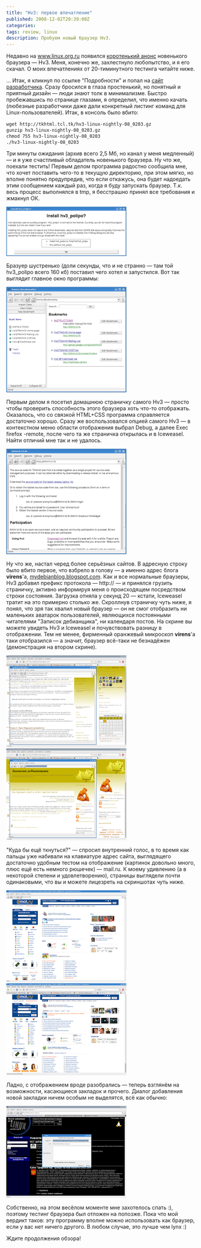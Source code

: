 ```yaml
---
title: "Hv3: первое впечатление"
published: 2008-12-02T20:39:00Z
categories: 
tags: review, linux
description: Пробуем новый браузер Hv3.
---
```


Недавно на <a href="http://www.blogger.com/www.linux.org.ru" target="_blank">www.linux.org.ru</a> появился <a href="http://www.linux.org.ru/view-message.jsp?msgid=3299226" target="_blank">коротенький анонс</a> новенького браузера — Hv3. Меня, конечно же, захлестнуло любопытство, и я его скачал. О моих впечатлениях от 20-тиминутного тестинга читайте ниже.

... Итак, я кликнул по ссылке "Подробности" и попал на <a href="http://tkhtml.tcl.tk/hv3.html" target="_blank">сайт разработчика</a>. Сразу бросился в глаза простенький, но понятный и приятный дизайн — люди знают толк в минимализме. Быстро пробежавшись по странице глазами, я определил, что именно качать (любезные разработчики даже дали конкретный листинг команд для Linux-пользователей). Итак, в консоль было вбито:
```
wget http://tkhtml.tcl.tk/hv3-linux-nightly-08_0203.gz
gunzip hv3-linux-nightly-08_0203.gz
chmod 755 hv3-linux-nightly-08_0203
./hv3-linux-nightly-08_0203
```
Три минуты ожидания (архив всего 2,5 Мб, но канал у меня медленный) — и я уже счастливый обладатель новенького браузера. Ну что же, поехали тестить!
Первым делом программа радостно сообщила мне, что хочет поставить чего-то в текущую директорию, при этом мягко, но вполне понятно предупредив, что если откажусь, она будет надоедать этим сообщением каждый раз, когда я буду запускать браузер. Т.к. весь процесс выполнялся в tmp, я бесстрашно принял все требования и жмакнул ОК.

<div class="center">
<a href="/images/00. Install hv3_polipo request.png">
<img src="/images/00. Install hv3_polipo request-thumbnail.png"
    width="320px" height="131px"
    alt="Запрос Hv3 на установку hv3_polite"
    class="bleed" />
</a>
</div>

Бразуер шустренько (доли секунды, что и не странно — там той hv3_polipo всего 160 кб) поставил чего хотел и запустился. Вот так выглядит главное окно программы:

<div class="center">
<a href="/images/01. Hv3 main window.png">
<img src="/images/01. Hv3 main window-thumbnail.png"
    width="320px" height="280px"
    alt="Главное окно программы"
    class="bleed" />
</a>
</div>

Первым делом я посетил домашнюю страничку самого Hv3 — просто чтобы проверить способность этого браузера хоть что-то отображать. Оказалось, что со связкой HTML+CSS программа справляется достаточно хорошо. Сразу же воспользовался опцией самого Hv3 — в контекстном меню области отображения выбрал Debug, а далее Exec firefox -remote, после чего та же страничка открылась и в Iceweasel. Найти отличий мне так и не удалось.

<div class="center">
<a href="/images/02. Hv3' homepage - view in Hv3.png">
<img src="/images/02. Hv3' homepage - view in Hv3-thumbnail.png"
    width="320px" height="280px"
    alt="Домашняя страничка Hv3, открытая в самом Hv3"
    class="bleed" />
</a>
</div>

Ну что же, настал черед более серьёзных сайтов. В адресную строку было вбито первое, что взбрело в голову — а именно адрес блога <b>virens</b>'а, <a href="http://mydebianblog.blogspot.com/">mydebianblog.blogspot.com</a>. Как и все нормальные браузеры, Hv3 добавил префикс протокола — http:// — и принялся грузить страничку, активно информируя меня о происходящем посредством строки состояния.
Загрузка отняла у секунд 20 — кстати, Iceweasel тратит на это примерно столько же.
Скроллнув страничку чуть ниже, я понял, что зря так хвалил новый браузер — он не смог отобразить ни маленьких аватарок пользователей, являющихся постоянными читателями "Записок дебианщика", ни календаря постов. На скрине вы можете увидеть Hv3 и Iceweasel и почувствовать разницу в отображении. Тем не менее, фирменный оранжевый микроскоп <b>virens</b>'а таки отобразился — а значит, браузер всё-таки не безнадёжен (демонстрация на втором скрине).

<div class="center">
<a href="/images/03. Differences in views.png">
<img src="/images/03. Differences in views-thumbnail.png"
    width="320px" height="244px"
    alt="Разница в отображении блога virens'а"
    class="bleed" />
</a>
</div>

<div class="center">
<a href="/images/04. Differences in views - 2.png">
<img src="/images/04. Differences in views - 2-thumbnail.png"
    width="320px" height="244px"
    alt="Разница в отображении блога virens'а - 2"
    class="bleed" />
</a>
</div>

"Куда бы ещё ткнуться?" — спросил внутренний голос, в то время как пальцы уже набивали на клавиатуре адрес сайта, выглядящего достаточно удобным тестом на отображение (картинок довольно много, плюс ещё есть немного рюшечек) — mail.ru.
К моему удивлению (а в некоторой степени и удовлетворению), страницы выглядели почти одинаковыми, что вы и можете лицезреть на скриншотах чуть ниже.

<div class="center">
<a href="/images/06. Mail.ru in Hv3.png">
<img src="/images/06. Mail.ru in Hv3-thumbnail.png"
    width="320px" height="244px"
    alt="Mail.ru in Hv3"
    class="bleed" />
</a>
</div>

<div class="center">
<a href="/images/05. Mail.ru in Iceweasel.png">
<img src="/images/05. Mail.ru in Iceweasel-thumbnail.png"
    width="320px" height="244px"
    alt="Mail.ru in Iceweasel"
    class="bleed" />
</a>
</div>

Ладно, с отображением вроде разобрались — теперь взглянём на возможности, касающиеся закладок и прочего.
Диалог добавления новой закладки ничем особым не выделятся, всё как обычно:

<div class="center">
<a href="/images/07. Creating new bookmark.png">
<img src="/images/07. Creating new bookmark-thumbnail.png"
    width="320px" height="244px"
    alt="Bookmarks in Hv3"
    class="bleed" />
</a>
</div>

Собственно, на этом весёлом моменте мне захотелось спать :), поэтому тестинг браузера был отложен на попозже. Пока что мой вердикт таков: эту программу вполне можно использовать как браузер, если у вас нет ничего другого. В любом случае, это лучше чем lynx :)

Ждите продолжения обзора!
